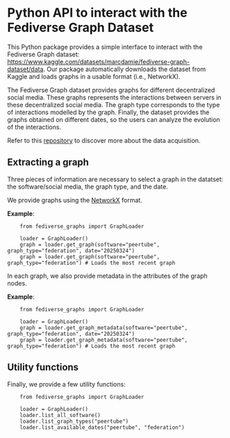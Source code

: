 # Python API to interact with the Fediverse Graph Dataset

This Python package provides a simple interface to interact with the Fediverse Graph dataset: https://www.kaggle.com/datasets/marcdamie/fediverse-graph-dataset/data.
Our package automatically downloads the dataset from Kaggle and loads graphs in a usable format (i.e., NetworkX).

The Fediverse Graph dataset provides graphs for different decentralized social media.
These graphs represents the interactions between servers in these decentralized social media.
The graph type corresponds to the type of interactions modelled by the graph.
Finally, the dataset provides the graphs obtained on different dates, so the users can analyze the evolution of the interactions.

Refer to this [repository](https://github.com/MarcT0K/Franck) to discover more about the data acquisition.

## Extracting a graph 

Three pieces of information are necessary to select a graph in the datatset: the software/social media, the graph type, and the date.

We provide graphs using the [NetworkX](https://networkx.org/) format.

**Example**:

```python3
    from fediverse_graphs import GraphLoader

    loader = GraphLoader()
    graph = loader.get_graph(software="peertube", graph_type="federation", date="20250324")
    graph = loader.get_graph(software="peertube", graph_type="federation") # Loads the most recent graph
```


In each graph, we also provide metadata in the attributes of the graph nodes.


**Example**:

```python3
    from fediverse_graphs import GraphLoader

    loader = GraphLoader()
    graph = loader.get_graph_metadata(software="peertube", graph_type="federation", date="20250324")
    graph = loader.get_graph_metadata(software="peertube", graph_type="federation") # Loads the most recent graph
```

## Utility functions

Finally, we provide a few utility functions:

```python3
    from fediverse_graphs import GraphLoader

    loader = GraphLoader()
    loader.list_all_software()
    loader.list_graph_types("peertube")
    loader.list_available_dates("peertube", "federation")
```
